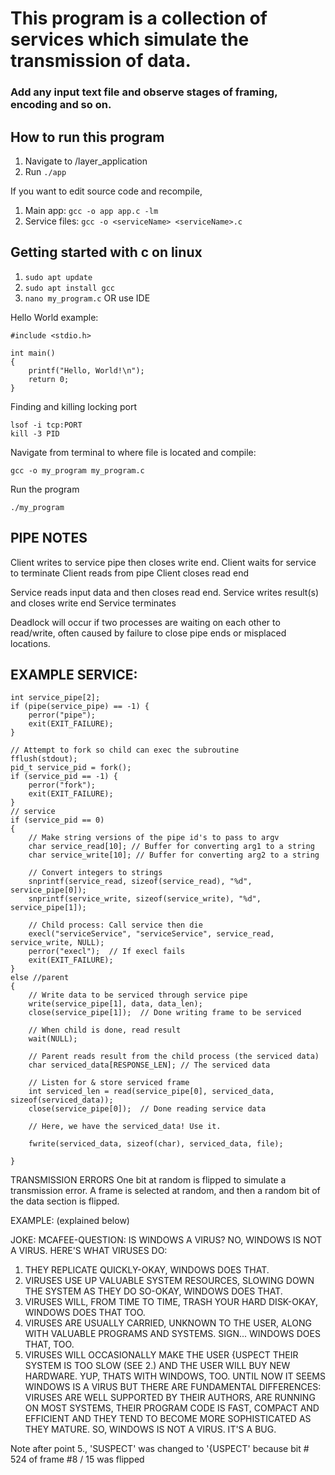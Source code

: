 # This program is a collection of services which simulate the transmission of data.
### Add any input text file and observe stages of framing, encoding and so on.


## How to run this program
1. Navigate to /layer_application
2. Run ```./app```

If you want to edit source code and recompile,
1. Main app: ```gcc -o app app.c -lm```
2. Service files: ```gcc -o <serviceName> <serviceName>.c```



## Getting started with c on linux
1. ```sudo apt update```
2. ```sudo apt install gcc```
3. ```nano my_program.c``` OR use IDE

Hello World example:
```
#include <stdio.h>

int main()
{
    printf("Hello, World!\n");
    return 0;
}
```

Finding and killing locking port
```
lsof -i tcp:PORT
kill -3 PID
```

Navigate from terminal to where file is located and compile:

```
gcc -o my_program my_program.c
```

Run the program
```
./my_program
```

## PIPE NOTES
Client writes to service pipe then closes write end.
Client waits for service to terminate
Client reads from pipe
Client closes read end

Service reads input data and then closes read end.
Service writes result(s) and closes write end
Service terminates

Deadlock will occur if two processes are waiting on each other to read/write,
often caused by failure to close pipe ends or misplaced locations.

## EXAMPLE SERVICE:

```
int service_pipe[2];
if (pipe(service_pipe) == -1) {
    perror("pipe");
    exit(EXIT_FAILURE);
}

// Attempt to fork so child can exec the subroutine
fflush(stdout);
pid_t service_pid = fork();
if (service_pid == -1) {
    perror("fork");
    exit(EXIT_FAILURE);
}
// service
if (service_pid == 0)
{
    // Make string versions of the pipe id's to pass to argv
    char service_read[10]; // Buffer for converting arg1 to a string
    char service_write[10]; // Buffer for converting arg2 to a string

    // Convert integers to strings
    snprintf(service_read, sizeof(service_read), "%d", service_pipe[0]);
    snprintf(service_write, sizeof(service_write), "%d", service_pipe[1]);
    
    // Child process: Call service then die
    execl("serviceService", "serviceService", service_read, service_write, NULL);
    perror("execl");  // If execl fails
    exit(EXIT_FAILURE);
}
else //parent
{
    // Write data to be serviced through service pipe
    write(service_pipe[1], data, data_len);
    close(service_pipe[1]);  // Done writing frame to be serviced

    // When child is done, read result
    wait(NULL);

    // Parent reads result from the child process (the serviced data)
    char serviced_data[RESPONSE_LEN]; // The serviced data

    // Listen for & store serviced frame
    int serviced_len = read(service_pipe[0], serviced_data, sizeof(serviced_data));
    close(service_pipe[0]);  // Done reading service data

    // Here, we have the serviced_data! Use it.

    fwrite(serviced_data, sizeof(char), serviced_data, file);

}
```


TRANSMISSION ERRORS
One bit at random is flipped to simulate a transmission error.
A frame is selected at random, and then a random bit of the data section is flipped.

EXAMPLE: (explained below)

JOKE:
MCAFEE-QUESTION: IS WINDOWS A VIRUS?
NO, WINDOWS IS NOT A VIRUS. HERE'S WHAT VIRUSES DO:
1. THEY REPLICATE QUICKLY-OKAY, WINDOWS DOES THAT.
2. VIRUSES USE UP VALUABLE SYSTEM RESOURCES, SLOWING DOWN THE SYSTEM AS THEY DO SO-OKAY,
WINDOWS DOES THAT.
3. VIRUSES WILL, FROM TIME TO TIME, TRASH YOUR HARD DISK-OKAY, WINDOWS DOES THAT TOO.
4. VIRUSES ARE USUALLY CARRIED, UNKNOWN TO THE USER, ALONG WITH VALUABLE PROGRAMS AND
SYSTEMS. SIGN... WINDOWS DOES THAT, TOO.
5. VIRUSES WILL OCCASIONALLY MAKE THE USER {USPECT THEIR SYSTEM IS TOO SLOW (SEE 2.) AND THE
USER WILL BUY NEW HARDWARE. YUP, THATS WITH WINDOWS, TOO.
UNTIL NOW IT SEEMS WINDOWS IS A VIRUS BUT THERE ARE FUNDAMENTAL DIFFERENCES:
VIRUSES ARE WELL SUPPORTED BY THEIR AUTHORS, ARE RUNNING ON MOST SYSTEMS, THEIR PROGRAM
CODE IS FAST, COMPACT AND EFFICIENT AND THEY TEND TO BECOME MORE SOPHISTICATED AS THEY
MATURE.
SO, WINDOWS IS NOT A VIRUS. IT'S A BUG.

Note after point 5., 'SUSPECT' was changed to '{USPECT' because bit # 524 of frame #8 / 15 was flipped